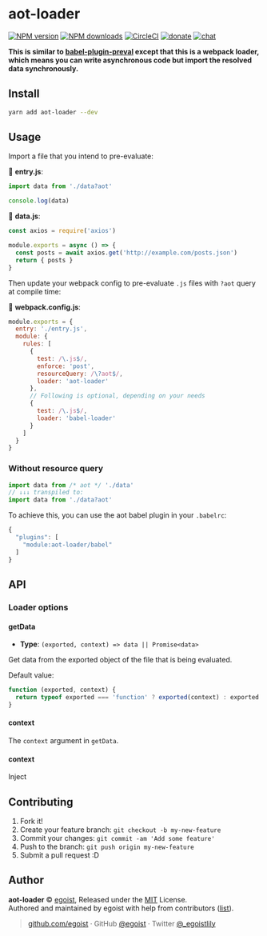 
# aot-loader

[![NPM version](https://img.shields.io/npm/v/aot-loader.svg?style=flat)](https://npmjs.com/package/aot-loader) [![NPM downloads](https://img.shields.io/npm/dm/aot-loader.svg?style=flat)](https://npmjs.com/package/aot-loader) [![CircleCI](https://circleci.com/gh/egoist/aot-loader/tree/master.svg?style=shield)](https://circleci.com/gh/egoist/aot-loader/tree/master)  [![donate](https://img.shields.io/badge/$-donate-ff69b4.svg?maxAge=2592000&style=flat)](https://github.com/egoist/donate) [![chat](https://img.shields.io/badge/chat-on%20discord-7289DA.svg?style=flat)](https://chat.egoist.moe)

__This is similar to [babel-plugin-preval](https://github.com/kentcdodds/babel-plugin-preval) except that this is a webpack loader, which means you can write asynchronous code but import the resolved data synchronously.__

## Install

```bash
yarn add aot-loader --dev
```

## Usage

Import a file that you intend to pre-evaluate:

📝 __entry.js__:

```js
import data from './data?aot'

console.log(data)
```

📝 __data.js__:

```js
const axios = require('axios')

module.exports = async () => {
  const posts = await axios.get('http://example.com/posts.json')
  return { posts }
}
```

Then update your webpack config to pre-evaluate `.js` files with `?aot` query at compile time:

📝 __webpack.config.js__:

```js
module.exports = {
  entry: './entry.js',
  module: {
    rules: [
      {
        test: /\.js$/,
        enforce: 'post',
        resourceQuery: /\?aot$/,
        loader: 'aot-loader'
      },
      // Following is optional, depending on your needs
      {
        test: /\.js$/,
        loader: 'babel-loader'
      }
    ]
  }
}
```

### Without resource query

```js
import data from /* aot */ './data'
// ↓↓↓ transpiled to:
import data from './data?aot'
```

To achieve this, you can use the aot babel plugin in your `.babelrc`:

```js
{
  "plugins": [
    "module:aot-loader/babel"
  ]
}
```

## API

### Loader options

#### getData

- __Type__: `(exported, context) => data || Promise<data>`

Get data from the exported object of the file that is being evaluated.

Default value:

```js
function (exported, context) {
  return typeof exported === 'function' ? exported(context) : exported
}
```

#### context

The `context` argument in `getData`.

#### context

Inject

## Contributing

1. Fork it!
2. Create your feature branch: `git checkout -b my-new-feature`
3. Commit your changes: `git commit -am 'Add some feature'`
4. Push to the branch: `git push origin my-new-feature`
5. Submit a pull request :D


## Author

**aot-loader** © [egoist](https://github.com/egoist), Released under the [MIT](./LICENSE) License.<br>
Authored and maintained by egoist with help from contributors ([list](https://github.com/egoist/aot-loader/contributors)).

> [github.com/egoist](https://github.com/egoist) · GitHub [@egoist](https://github.com/egoist) · Twitter [@_egoistlily](https://twitter.com/_egoistlily)
